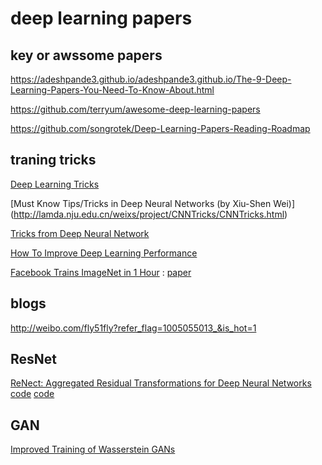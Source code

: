 # deep learning papers

##  key or awssome papers
https://adeshpande3.github.io/adeshpande3.github.io/The-9-Deep-Learning-Papers-You-Need-To-Know-About.html

https://github.com/terryum/awesome-deep-learning-papers  

https://github.com/songrotek/Deep-Learning-Papers-Reading-Roadmap

## traning tricks
  [Deep Learning Tricks](https://github.com/Conchylicultor/Deep-Learning-Tricks) 

  [Must Know Tips/Tricks in Deep Neural Networks (by Xiu-Shen Wei)] (http://lamda.nju.edu.cn/weixs/project/CNNTricks/CNNTricks.html) 
  
  [Tricks from Deep Neural Network](http://www.cs.umb.edu/~twang/file/tricks_from_dl.pdf)
  
  [How To Improve Deep Learning Performance](http://machinelearningmastery.com/improve-deep-learning-performance/)
  
  [Facebook Trains ImageNet in 1 Hour](https://news.developer.nvidia.com/facebook-trains-imagenet-in-1-hour/) : [paper](https://research.fb.com/publications/imagenet1kin1h/)  

## blogs

http://weibo.com/fly51fly?refer_flag=1005055013_&is_hot=1 

## ResNet

[ReNect: Aggregated Residual Transformations for Deep Neural Networks](https://arxiv.org/abs/1611.05431) [code](https://github.com/facebookresearch/ResNeXt)  [code](https://github.com/facebook/fb.resnet.torch) 

## GAN

[Improved Training of Wasserstein GANs](https://arxiv.org/pdf/1704.00028.pdf) 
